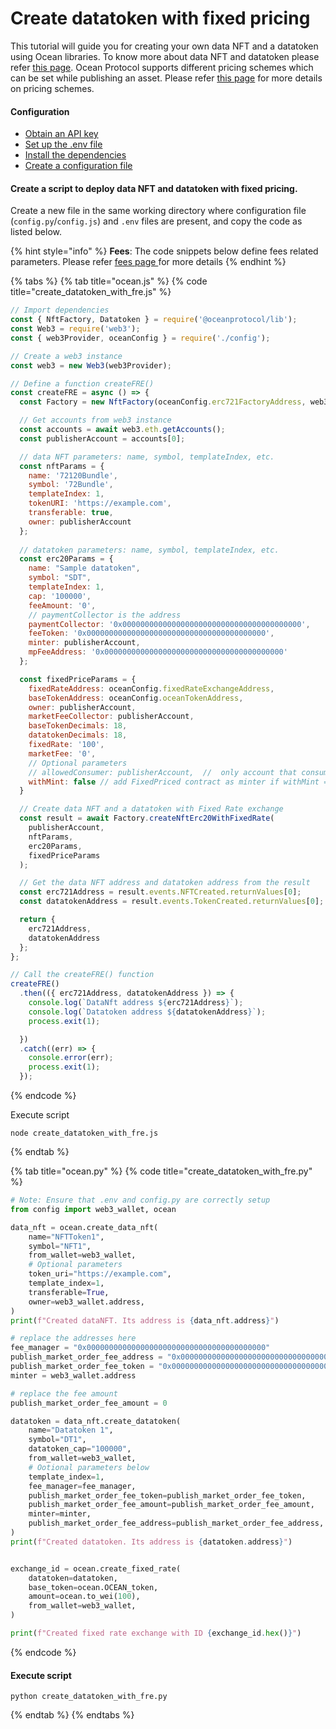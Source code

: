 # Create datatoken with fixed pricing

This tutorial will guide you for creating your own data NFT and a datatoken using Ocean libraries. To know more about data NFT and datatoken please refer [this page](../../core-concepts/datanft-and-datatoken.md). Ocean Protocol supports different pricing schemes which can be set while publishing an asset. Please refer [this page](../../core-concepts/asset-pricing.md) for more details on pricing schemes.

#### Configuration

- [Obtain an API key](configuration.md#obtaining-api-key-for-ethereum-node-provider)
- [Set up the .env file](configuration.md#create-a-.env-file)
- [Install the dependencies](configuration.md#setup-dependencies)
- [Create a configuration file](configuration.md#create-a-configuration-file)

#### Create a script to deploy data NFT and datatoken with fixed pricing.

Create a new file in the same working directory where configuration file (`config.py`/`config.js`) and `.env` files are present, and copy the code as listed below. &#x20;

{% hint style="info" %}
**Fees**: The code snippets below define fees related parameters. Please refer [fees page ](../../core-concepts/fees.md)for more details
{% endhint %}

{% tabs %}
{% tab title="ocean.js" %}
{% code title="create_datatoken_with_fre.js" %}
```javascript
// Import dependencies
const { NftFactory, Datatoken } = require('@oceanprotocol/lib');
const Web3 = require('web3');
const { web3Provider, oceanConfig } = require('./config');

// Create a web3 instance
const web3 = new Web3(web3Provider);

// Define a function createFRE()
const createFRE = async () => {
  const Factory = new NftFactory(oceanConfig.erc721FactoryAddress, web3);

  // Get accounts from web3 instance
  const accounts = await web3.eth.getAccounts();
  const publisherAccount = accounts[0];

  // data NFT parameters: name, symbol, templateIndex, etc.
  const nftParams = {
    name: '72120Bundle',
    symbol: '72Bundle',
    templateIndex: 1,
    tokenURI: 'https://example.com',
    transferable: true,
    owner: publisherAccount
  };
  
  // datatoken parameters: name, symbol, templateIndex, etc.
  const erc20Params = {
    name: "Sample datatoken",
    symbol: "SDT",
    templateIndex: 1,
    cap: '100000',
    feeAmount: '0',
    // paymentCollector is the address
    paymentCollector: '0x0000000000000000000000000000000000000000',
    feeToken: '0x0000000000000000000000000000000000000000',
    minter: publisherAccount,
    mpFeeAddress: '0x0000000000000000000000000000000000000000'
  };

  const fixedPriceParams = {
    fixedRateAddress: oceanConfig.fixedRateExchangeAddress,
    baseTokenAddress: oceanConfig.oceanTokenAddress,
    owner: publisherAccount,
    marketFeeCollector: publisherAccount,
    baseTokenDecimals: 18,
    datatokenDecimals: 18,
    fixedRate: '100',
    marketFee: '0',
    // Optional parameters
    // allowedConsumer: publisherAccount,  //  only account that consume the exhchange
    withMint: false // add FixedPriced contract as minter if withMint == true
  }

  // Create data NFT and a datatoken with Fixed Rate exchange
  const result = await Factory.createNftErc20WithFixedRate(
    publisherAccount,
    nftParams,
    erc20Params,
    fixedPriceParams
  );

  // Get the data NFT address and datatoken address from the result
  const erc721Address = result.events.NFTCreated.returnValues[0];
  const datatokenAddress = result.events.TokenCreated.returnValues[0];

  return {
    erc721Address,
    datatokenAddress
  };
};

// Call the createFRE() function 
createFRE()
  .then(({ erc721Address, datatokenAddress }) => {
    console.log(`DataNft address ${erc721Address}`);
    console.log(`Datatoken address ${datatokenAddress}`);
    process.exit(1);

  })
  .catch((err) => {
    console.error(err);
    process.exit(1);
  });
```
{% endcode %}

Execute script

```
node create_datatoken_with_fre.js
```
{% endtab %}

{% tab title="ocean.py" %}
{% code title="create_datatoken_with_fre.py" %}
```python
# Note: Ensure that .env and config.py are correctly setup
from config import web3_wallet, ocean

data_nft = ocean.create_data_nft(
    name="NFTToken1",
    symbol="NFT1",
    from_wallet=web3_wallet,
    # Optional parameters
    token_uri="https://example.com",
    template_index=1,
    transferable=True,
    owner=web3_wallet.address,
)
print(f"Created dataNFT. Its address is {data_nft.address}")

# replace the addresses here
fee_manager = "0x0000000000000000000000000000000000000000"
publish_market_order_fee_address = "0x0000000000000000000000000000000000000000"
publish_market_order_fee_token = "0x0000000000000000000000000000000000000000"
minter = web3_wallet.address

# replace the fee amount
publish_market_order_fee_amount = 0

datatoken = data_nft.create_datatoken(
    name="Datatoken 1",
    symbol="DT1",
    datatoken_cap="100000",
    from_wallet=web3_wallet,
    # Ootional parameters below
    template_index=1,
    fee_manager=fee_manager,
    publish_market_order_fee_token=publish_market_order_fee_token,
    publish_market_order_fee_amount=publish_market_order_fee_amount,
    minter=minter,
    publish_market_order_fee_address=publish_market_order_fee_address,
)
print(f"Created datatoken. Its address is {datatoken.address}")


exchange_id = ocean.create_fixed_rate(
    datatoken=datatoken,
    base_token=ocean.OCEAN_token,
    amount=ocean.to_wei(100),
    from_wallet=web3_wallet,
)

print(f"Created fixed rate exchange with ID {exchange_id.hex()}")

```
{% endcode %}

#### Execute script

```
python create_datatoken_with_fre.py
```
{% endtab %}
{% endtabs %}

